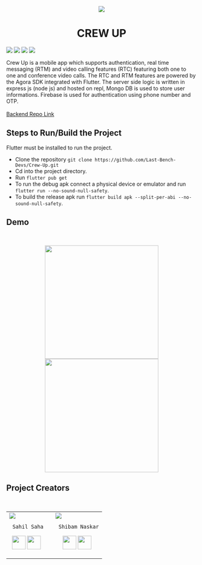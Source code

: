<p align="center">
  <img src="https://user-images.githubusercontent.com/35343652/125993490-0be5367a-4cd8-414c-8d50-bba13bcb9e30.png" />
  <br/>
  <h1 align="center">CREW UP</h1>
</p>
<p>
<img src="https://img.shields.io/badge/Flutter-02569B?style=for-the-badge&logo=flutter&logoColor=white"/>
  <img src="https://img.shields.io/badge/Node.js-339933?style=for-the-badge&logo=nodedotjs&logoColor=white"/>
  <img src="https://img.shields.io/badge/firebase-ffca28?style=for-the-badge&logo=firebase&logoColor=black"/>
  <img src="https://img.shields.io/badge/MongoDB-4EA94B?style=for-the-badge&logo=mongodb&logoColor=white"/>
</p>
Crew Up is a mobile app which supports authentication, real time messaging (RTM) and video calling features (RTC) featuring both one to one and conference video calls. The RTC and RTM features are powered by the Agora SDK integrated with Flutter. The server side logic is written in express js (node js) and hosted on repl, Mongo DB is used to store user informations. Firebase is used for authentication using phone number and OTP.
<br/><br/>
<a href="https://github.com/Last-Bench-Devs/Crew-Up-Backend">Backend Repo Link</a>

## Steps to Run/Build the Project
Flutter must be installed to run the project.
- Clone the repository
 `git clone https://github.com/Last-Bench-Devs/Crew-Up.git`
- Cd into the project directory.
- Run `flutter pub get`
- To run the debug apk connect a physical device or emulator and run `flutter run --no-sound-null-safety`.
- To build the release apk run `flutter build apk --split-per-abi --no-sound-null-safety`.

## Demo
<br/>
<p align="center">
<img width="300" src="https://user-images.githubusercontent.com/35343652/125999299-e89b61ce-426e-4a36-8076-c9539f318e2c.gif"/>
 <img width="300" src="https://user-images.githubusercontent.com/35343652/125999461-a5f01d64-04fa-4309-be05-772fb86ab60e.gif"/>

</p>

## Project Creators
<br/>
<table align="center">
<tr>


<td>
     <img src="https://avatars.githubusercontent.com/u/35343652?v=4&s=150"/>

     Sahil Saha

<p align="center">
<a href = "https://github.com/sahilsaha7773"><img src = "http://www.iconninja.com/files/241/825/211/round-collaboration-social-github-code-circle-network-icon.svg" width="36" height = "36"/></a>
<a href = "https://www.linkedin.com/in/sahil-saha-76478516b/"><img src = "http://www.iconninja.com/files/863/607/751/network-linkedin-social-connection-circular-circle-media-icon.svg" width="36" height="36"/></a>
</p>
  <td><p>       </p></td>
</td>
  <td>
     <img src="https://avatars.githubusercontent.com/u/39475600?v=4&s=150"/>

     Shibam Naskar

<p align="center">
<a href = "https://github.com/shibam-naskar"><img src = "http://www.iconninja.com/files/241/825/211/round-collaboration-social-github-code-circle-network-icon.svg" width="36" height = "36"/></a>
<a href = "https://www.linkedin.com/in/shibam-naskar-601433203/"><img src = "http://www.iconninja.com/files/863/607/751/network-linkedin-social-connection-circular-circle-media-icon.svg" width="36" height="36"/></a>
</p>
</td>



</tr>
 </table>


